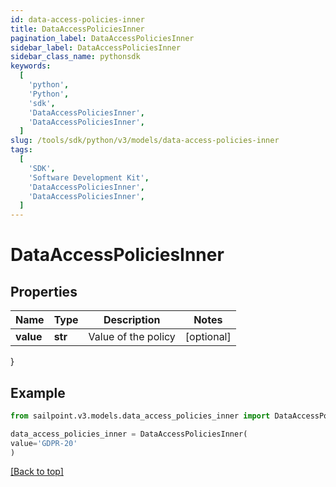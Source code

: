 ```yaml
---
id: data-access-policies-inner
title: DataAccessPoliciesInner
pagination_label: DataAccessPoliciesInner
sidebar_label: DataAccessPoliciesInner
sidebar_class_name: pythonsdk
keywords:
  [
    'python',
    'Python',
    'sdk',
    'DataAccessPoliciesInner',
    'DataAccessPoliciesInner',
  ]
slug: /tools/sdk/python/v3/models/data-access-policies-inner
tags:
  [
    'SDK',
    'Software Development Kit',
    'DataAccessPoliciesInner',
    'DataAccessPoliciesInner',
  ]
---
```


# DataAccessPoliciesInner

## Properties

| Name      | Type    | Description         | Notes      |
| --------- | ------- | ------------------- | ---------- |
| **value** | **str** | Value of the policy | [optional] |

}

## Example

```python
from sailpoint.v3.models.data_access_policies_inner import DataAccessPoliciesInner

data_access_policies_inner = DataAccessPoliciesInner(
value='GDPR-20'
)

```

[[Back to top]](#)
